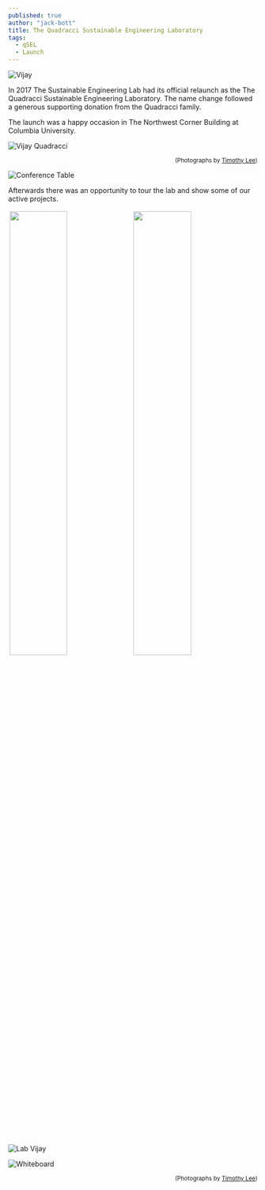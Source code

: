 ```yaml
---
published: true
author: "jack-bott"
title: The Quadracci Sustainable Engineering Laboratory
tags:
  - qSEL
  - Launch
---
```


![Vijay](/assets/uploads/blog/2018/quadracci-sustainable-engineering-lab/vijay.jpg)

<p>
In 2017 The Sustainable Engineering Lab had its official relaunch as the The Quadracci Sustainable Engineering Laboratory. The name change followed a generous supporting donation from the Quadracci family.
</p>

<p>
The launch was a happy occasion in The Northwest Corner Building at Columbia University.
</p>

![Vijay Quadracci](/assets/uploads/blog/2018/quadracci-sustainable-engineering-lab/vijay-quadracci.jpg)
<div align="right"><sup>(Photographs by <a href="https://www.timothylee.com/">Timothy Lee</a>)</sup></div>

![Conference Table](/assets/uploads/blog/2018/quadracci-sustainable-engineering-lab/conference-table.jpg)

<p>
Afterwards there was an opportunity to tour the lab and show some of our active projects.
</p>

<img width="48%" style="margin:0.5%" src="/assets/uploads/blog/2018/quadracci-sustainable-engineering-lab/dokomo.jpg"/>
<img width="48%" style="margin:0.5%" src="/assets/uploads/blog/2018/quadracci-sustainable-engineering-lab/sharedsolar-vijay.jpg"/>

![Lab Vijay](/assets/uploads/blog/2018/quadracci-sustainable-engineering-lab/lab-vijay.jpg)

![Whiteboard](/assets/uploads/blog/2018/quadracci-sustainable-engineering-lab/whiteboard-vijay.jpg)
<div align="right"><sup>(Photographs by <a href="https://www.timothylee.com/">Timothy Lee</a>)</sup></div>
